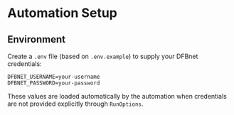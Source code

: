 # Automation Setup

## Environment

Create a `.env` file (based on `.env.example`) to supply your DFBnet credentials:

```
DFBNET_USERNAME=your-username
DFBNET_PASSWORD=your-password
```

These values are loaded automatically by the automation when credentials are not provided explicitly through `RunOptions`.
